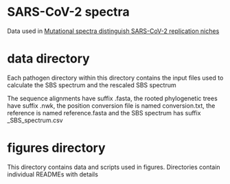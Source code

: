 # SARS-CoV-2 spectra

Data used in [Mutational spectra distinguish SARS-CoV-2 replication niches](https://www.biorxiv.org/content/10.1101/2022.09.27.509649v1)

# data directory

Each pathogen directory within this directory contains the input files used to calculate the SBS spectrum and the rescaled SBS spectrum

The sequence alignments have suffix .fasta, the rooted phylogenetic trees have suffix .nwk, the position conversion file is named conversion.txt, the reference is named reference.fasta and the SBS spectrum has suffix _SBS_spectrum.csv

# figures directory

This directory contains data and scripts used in figures. Directories contain individual READMEs with details
